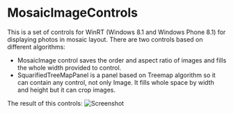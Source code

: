 MosaicImageControls
===================
This is a set of controls for WinRT (Windows 8.1 and Windows Phone 8.1) for displaying photos in mosaic layout.
There are two controls based on different algorithms:
- MosaicImage control saves the order and aspect ratio of images and fills the whole width provided to control.
- SquarifiedTreeMapPanel is a panel based on Treemap algorithm so it can contain any control, not only Image. It fills whole space by width and height but it can crop images.

The result of this controls:
![Screenshot](http://imgborder.ru/images/2014/08/31/screenshot08312014165403Js2wz.png)
